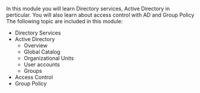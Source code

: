 In this module you will learn Directory services, Active Directory in perticular. You will also learn about access control with AD and Group Policy
The following topic are included in this module:

* Directory Services
* Active Directory
    * Overview
    * Global Catalog
    * Organizational Units
    * User accounts
    * Groups
* Access Control
* Group Policy